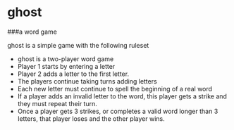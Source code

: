 # ghost
###a word game

ghost is a simple game with the following ruleset

- ghost is a two-player word game
- Player 1 starts by entering a letter
- Player 2 adds a letter to the first letter.
- The players continue taking turns adding letters
- Each new letter must continue to spell the beginning of a real word
- If a player adds an invalid letter to the word, this player gets a strike and they must repeat
their turn.
- Once a player gets 3 strikes, or completes a valid word longer than 3 letters, that player
loses and the other player wins.
